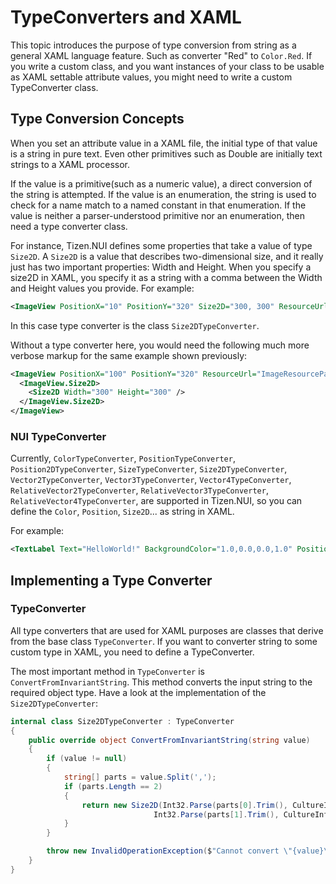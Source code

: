 # TypeConverters and XAML

This topic introduces the purpose of type conversion from string as a general XAML language feature. Such as converter "Red" to <code>Color.Red</code>. If you write a custom class, and you want instances of your class to be usable as XAML settable attribute values, you might need to write a custom TypeConverter class.

## Type Conversion Concepts

When you set an attribute value in a XAML file, the initial type of that value is a string in pure text. Even other primitives such as Double are initially text strings to a XAML processor.

If the value is a primitive(such as a numeric value), a direct conversion of the string is attempted. If the value is an enumeration, the string is used to check for a name match to a named constant in that enumeration. If the value is neither a parser-understood primitive nor an enumeration, then need a type converter class.

For instance, Tizen.NUI defines some properties that take a value of type <code>Size2D</code>. A <code>Size2D</code> is a value that describes two-dimensional size, and it really just has two important properties: Width and Height. When you specify a size2D in XAML, you specify it as a string with a comma between the Width and Height values you provide. For example:

``` xml
<ImageView PositionX="10" PositionY="320" Size2D="300, 300" ResourceUrl="ImageResourcePath" />
```

In this case type converter is the class <code>Size2DTypeConverter</code>.

Without a type converter here, you would need the following much more verbose markup for the same example shown previously:

``` xml
<ImageView PositionX="100" PositionY="320" ResourceUrl="ImageResourcePath">
  <ImageView.Size2D>
    <Size2D Width="300" Height="300" />
  </ImageView.Size2D>
</ImageView>
```

### NUI TypeConverter

Currently, <code>ColorTypeConverter</code>, <code>PositionTypeConverter</code>, <code>  Position2DTypeConverter</code>, <code>SizeTypeConverter</code>, <code>Size2DTypeConverter</code>, <code>Vector2TypeConverter</code>, <code>Vector3TypeConverter</code>, <code>Vector4TypeConverter</code>, <code>RelativeVector2TypeConverter</code>, <code>RelativeVector3TypeConverter</code>, <code>RelativeVector4TypeConverter</code>,
are supported in Tizen.NUI, so you can define the <code>Color</code>, <code>Position</code>, <code>Size2D</code>... as string in XAML.

For example:

``` xml
<TextLabel Text="HelloWorld!" BackgroundColor="1.0,0.0,0.0,1.0" Position="20,10,0" Size2D="440,400" />
```

## Implementing a Type Converter

### TypeConverter

All type converters that are used for XAML purposes are classes that derive from the base class <code>TypeConverter</code>. If you want to converter string to some custom type in XAML, you need to define a TypeConverter.

The most important method in <code>TypeConverter</code> is <code>ConvertFromInvariantString</code>. This method converts the input string to the required object type. Have a look at the implementation of the <code>Size2DTypeConverter</code>:

``` csharp
internal class Size2DTypeConverter : TypeConverter
{
    public override object ConvertFromInvariantString(string value)
    {
        if (value != null)
        {
            string[] parts = value.Split(',');
            if (parts.Length == 2)
            {
                return new Size2D(Int32.Parse(parts[0].Trim(), CultureInfo.InvariantCulture), 
                                Int32.Parse(parts[1].Trim(), CultureInfo.InvariantCulture));
            }
        }

        throw new InvalidOperationException($"Cannot convert \"{value}\" into {typeof(Size2D)}");
    }
}
```